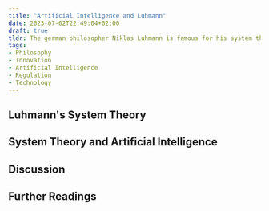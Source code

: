 ```yaml
---
title: "Artificial Intelligence and Luhmann"
date: 2023-07-02T22:49:04+02:00
draft: true
tldr: The german philosopher Niklas Luhmann is famous for his system theory which models the world as a set of black box items that interact with one another. This mental model fits in the modern world of artificial intelligence (AI) where systems facilities complex models based on artificial neural networks (and similar approaches) that are black boxes to other components. In this article I discuss how this concept can help to explain AI and might be useful to build guidelines and regulations.
tags:
- Philosophy
- Innovation
- Artificial Intelligence
- Regulation
- Technology
---
```



## Luhmann's System Theory

## System Theory and Artificial Intelligence

## Discussion

## Further Readings
